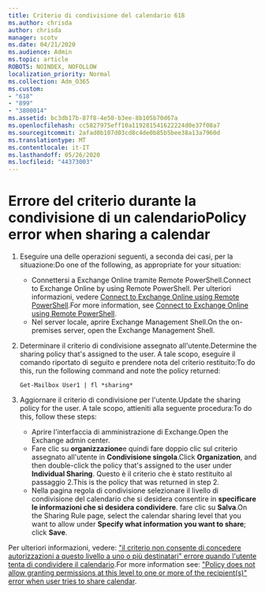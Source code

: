 ```yaml
---
title: Criterio di condivisione del calendario 618
ms.author: chrisda
author: chrisda
manager: scotv
ms.date: 04/21/2020
ms.audience: Admin
ms.topic: article
ROBOTS: NOINDEX, NOFOLLOW
localization_priority: Normal
ms.collection: Adm_O365
ms.custom:
- "618"
- "899"
- "3800014"
ms.assetid: bc3db17b-87f8-4e50-b3ee-8b105b70d67a
ms.openlocfilehash: cc5827975eff10a119281541622224d0e37f08a7
ms.sourcegitcommit: 2afad0b107d03cd8c4de0b85b5bee38a13a7960d
ms.translationtype: MT
ms.contentlocale: it-IT
ms.lasthandoff: 05/26/2020
ms.locfileid: "44373003"
---
```

# <a name="policy-error-when-sharing-a-calendar"></a><span data-ttu-id="4c781-102">Errore del criterio durante la condivisione di un calendario</span><span class="sxs-lookup"><span data-stu-id="4c781-102">Policy error when sharing a calendar</span></span>

1. <span data-ttu-id="4c781-103">Eseguire una delle operazioni seguenti, a seconda dei casi, per la situazione:</span><span class="sxs-lookup"><span data-stu-id="4c781-103">Do one of the following, as appropriate for your situation:</span></span>
    - <span data-ttu-id="4c781-104">Connettersi a Exchange Online tramite Remote PowerShell.</span><span class="sxs-lookup"><span data-stu-id="4c781-104">Connect to Exchange Online by using Remote PowerShell.</span></span> <span data-ttu-id="4c781-105">Per ulteriori informazioni, vedere [Connect to Exchange Online using Remote PowerShell](https://technet.microsoft.com/library/jj984289%28v=exchg.160%29.aspx).</span><span class="sxs-lookup"><span data-stu-id="4c781-105">For more information, see [Connect to Exchange Online using Remote PowerShell](https://technet.microsoft.com/library/jj984289%28v=exchg.160%29.aspx).</span></span>
    - <span data-ttu-id="4c781-106">Nel server locale, aprire Exchange Management Shell.</span><span class="sxs-lookup"><span data-stu-id="4c781-106">On the on-premises server, open the Exchange Management Shell.</span></span>
2. <span data-ttu-id="4c781-107">Determinare il criterio di condivisione assegnato all'utente.</span><span class="sxs-lookup"><span data-stu-id="4c781-107">Determine the sharing policy that's assigned to the user.</span></span> <span data-ttu-id="4c781-108">A tale scopo, eseguire il comando riportato di seguito e prendere nota del criterio restituito:</span><span class="sxs-lookup"><span data-stu-id="4c781-108">To do this, run the following command and note the policy returned:</span></span>

    `
    Get-Mailbox User1 | fl *sharing*
    `

3. <span data-ttu-id="4c781-109">Aggiornare il criterio di condivisione per l'utente.</span><span class="sxs-lookup"><span data-stu-id="4c781-109">Update the sharing policy for the user.</span></span> <span data-ttu-id="4c781-110">A tale scopo, attieniti alla seguente procedura:</span><span class="sxs-lookup"><span data-stu-id="4c781-110">To do this, follow these steps:</span></span>
    - <span data-ttu-id="4c781-111">Aprire l'interfaccia di amministrazione di Exchange.</span><span class="sxs-lookup"><span data-stu-id="4c781-111">Open the Exchange admin center.</span></span>
    - <span data-ttu-id="4c781-112">Fare clic su **organizzazione**e quindi fare doppio clic sul criterio assegnato all'utente in **Condivisione singola**.</span><span class="sxs-lookup"><span data-stu-id="4c781-112">Click **Organization**, and then double-click the policy that's assigned to the user under **Individual Sharing**.</span></span> <span data-ttu-id="4c781-113">Questo è il criterio che è stato restituito al passaggio 2.</span><span class="sxs-lookup"><span data-stu-id="4c781-113">This is the policy that was returned in step 2.</span></span>
    - <span data-ttu-id="4c781-114">Nella pagina regola di condivisione selezionare il livello di condivisione del calendario che si desidera consentire in **specificare le informazioni che si desidera condividere**. fare clic su **Salva**.</span><span class="sxs-lookup"><span data-stu-id="4c781-114">On the Sharing Rule page, select the calendar sharing level that you want to allow under **Specify what information you want to share**; click **Save**.</span></span>

<span data-ttu-id="4c781-115">Per ulteriori informazioni, vedere: ["il criterio non consente di concedere autorizzazioni a questo livello a uno o più destinatari" errore quando l'utente tenta di condividere il calendario](https://docs.microsoft.com/exchange/troubleshoot/calendar-sharing/policy-permissions-issue).</span><span class="sxs-lookup"><span data-stu-id="4c781-115">For more information see: ["Policy does not allow granting permissions at this level to one or more of the recipient(s)" error when user tries to share calendar](https://docs.microsoft.com/exchange/troubleshoot/calendar-sharing/policy-permissions-issue).</span></span>
